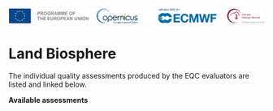 ![logo](../../LogoLine_horizon_C3S.png)

# Land Biosphere

The individual quality assessments produced by the EQC evaluators are listed and linked below.

**Available assessments**

```{tableofcontents}
```
